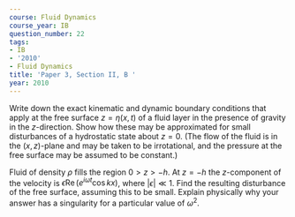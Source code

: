 ```yaml
---
course: Fluid Dynamics
course_year: IB
question_number: 22
tags:
- IB
- '2010'
- Fluid Dynamics
title: 'Paper 3, Section II, B '
year: 2010
---
```




Write down the exact kinematic and dynamic boundary conditions that apply at the free surface $z=\eta(x, t)$ of a fluid layer in the presence of gravity in the $z$-direction. Show how these may be approximated for small disturbances of a hydrostatic state about $z=0$. (The flow of the fluid is in the $(x, z)$-plane and may be taken to be irrotational, and the pressure at the free surface may be assumed to be constant.)

Fluid of density $\rho$ fills the region $0>z>-h$. At $z=-h$ the $z$-component of the velocity is $\epsilon \operatorname{Re}\left(e^{i \omega t} \cos k x\right)$, where $|\epsilon| \ll 1$. Find the resulting disturbance of the free surface, assuming this to be small. Explain physically why your answer has a singularity for a particular value of $\omega^{2}$.